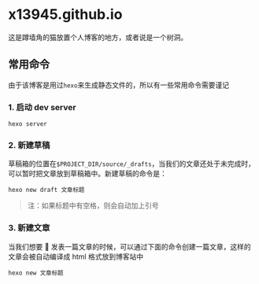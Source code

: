 # x13945.github.io

这是蹲墙角的猫放置个人博客的地方，或者说是一个树洞。

## 常用命令

由于该博客是用过`hexo`来生成静态文件的，所以有一些常用命令需要谨记

### 1. 启动 dev server

```shell
hexo server
```

### 2. 新建草稿

草稿箱的位置在`$PROJECT_DIR/source/_drafts`，当我们的文章还处于未完成时，可以暂时把文章放到草稿箱中。新建草稿的命令是：

```shell
hexo new draft 文章标题
```

> 注：如果标题中有空格，则会自动加上引号

### 3. 新建文章

当我们想要  发表一篇文章的时候，可以通过下面的命令创建一篇文章，这样的文章会被自动编译成 html 格式放到博客站中

```shell
hexo new 文章标题
```
